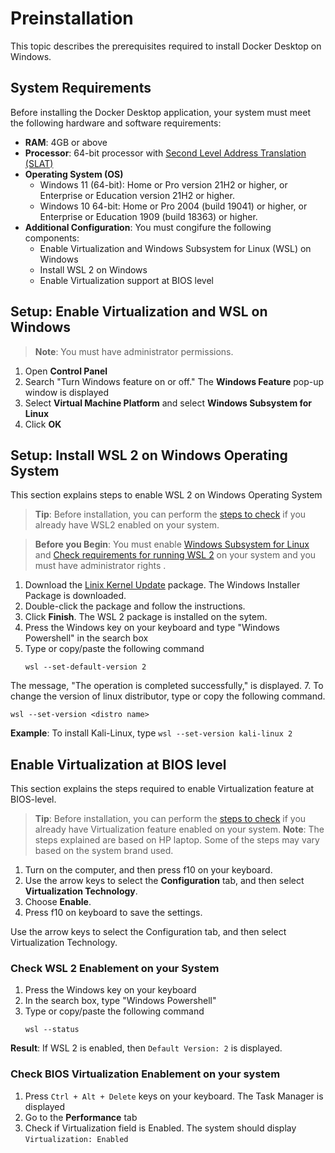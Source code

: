 # Preinstallation
This topic describes the prerequisites required to install Docker Desktop on Windows.
## System Requirements
Before installing the Docker Desktop application, your system must meet the following hardware and software requirements:
- **RAM**: 4GB or above
- **Processor**: 64-bit processor with [Second Level Address Translation (SLAT)](https://en.wikipedia.org/wiki/Second_Level_Address_Translation)
- **Operating System (OS)**
  - Windows 11 (64-bit): Home or Pro version 21H2 or higher, or Enterprise or Education version 21H2 or higher.
  - Windows 10 64-bit: Home or Pro 2004 (build 19041) or higher, or Enterprise or Education 1909 (build 18363) or higher.
- **Additional Configuration**: You must congifure the following components:
  - Enable Virtualization and Windows Subsystem for Linux (WSL) on Windows
  - Install WSL 2 on Windows
  - Enable Virtualization support at BIOS level

## Setup: Enable Virtualization and WSL on Windows
> **Note**: You must have administrator permissions.
1. Open **Control Panel**
2. Search "Turn Windows feature on or off." The **Windows Feature** pop-up window is displayed
3. Select **Virtual Machine Platform** and select **Windows Subsystem for Linux**
4. Click **OK**

## Setup: Install WSL 2 on Windows Operating System
This section explains steps to enable WSL 2 on Windows Operating System
> **Tip**: Before installation, you can perform the [steps to check](#check-wsl-2-enablement-on-your-system) if you already have WSL2 enabled on your system.

> **Before you Begin**: You must enable [Windows Subsystem for Linux](https://docs.microsoft.com/en-us/windows/wsl/install-manual#step-1---enable-the-windows-subsystem-for-linux) and [Check requirements for running WSL 2](https://docs.microsoft.com/en-us/windows/wsl/install-manual#step-2---check-requirements-for-running-wsl-2) on your system and you must have administrator rights .
1. Download the [Linix Kernel Update](https://wslstorestorage.blob.core.windows.net/wslblob/wsl_update_x64.msi) package. The Windows Installer Package is downloaded. 
2. Double-click the package and follow the instructions.
3. Click **Finish**. The WSL 2 package is installed on the sytem.
4. Press the Windows key on your keyboard and type "Windows Powershell" in the search box
5. Type or copy/paste the following command
    ```
    wsl --set-default-version 2
    ```
  The message, "The operation is completed successfully," is displayed.
7. To change the version of linux distributor, type or copy the following command.
   ```
   wsl --set-version <distro name> 
   ```
 **Example**: To install Kali-Linux, type `wsl --set-version kali-linux 2`
## Enable Virtualization at BIOS level
This section explains the steps required to enable Virtualization feature at BIOS-level.
> **Tip**: Before installation, you can perform the [steps to check](#check-bios-virtualizatio-enablement-on-your-system) if you already have Virtualization feature enabled on your system.
> **Note**: The steps explained are based on HP laptop. Some of the steps may vary based on the system brand used.
1. Turn on the computer, and then press f10 on your keyboard.
2. Use the arrow keys to select the **Configuration** tab, and then select **Virtualization Technology**.
3. Choose **Enable**.
4. Press f10 on keyboard to save the settings.

Use the arrow keys to select the Configuration tab, and then select Virtualization Technology.
### Check WSL 2 Enablement on your System
1. Press the Windows key on your keyboard
2. In the search box, type "Windows Powershell"
3. Type or copy/paste the following command
    ```
    wsl --status
    ```
**Result**: If WSL 2 is enabled, then `Default Version: 2` is displayed.

### Check BIOS Virtualization Enablement on your system
1. Press `Ctrl + Alt + Delete` keys on your keyboard. The Task Manager is displayed
2. Go to the **Performance** tab
3. Check if Virtualization field is Enabled. The system should display `Virtualization: Enabled`
